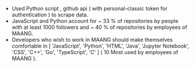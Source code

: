 -  Used Python script , github api ( with personal-classic token for authentication ) to scrape data.
-  JavaScript and Python account for ~ 33 % of repositories by people with at least 1000 followers and ~ 40 % of repositories by employees of MAANG.
-  Developers who wish to work in MAANG should make themselves comfortable in [ 'JavaScript', 'Python', 'HTML', 'Java', 'Jupyter Notebook', 'CSS', 'C++', 'Go', 'TypeScript', 'C' ] ( 10 Most used by employees of MAANG ).
